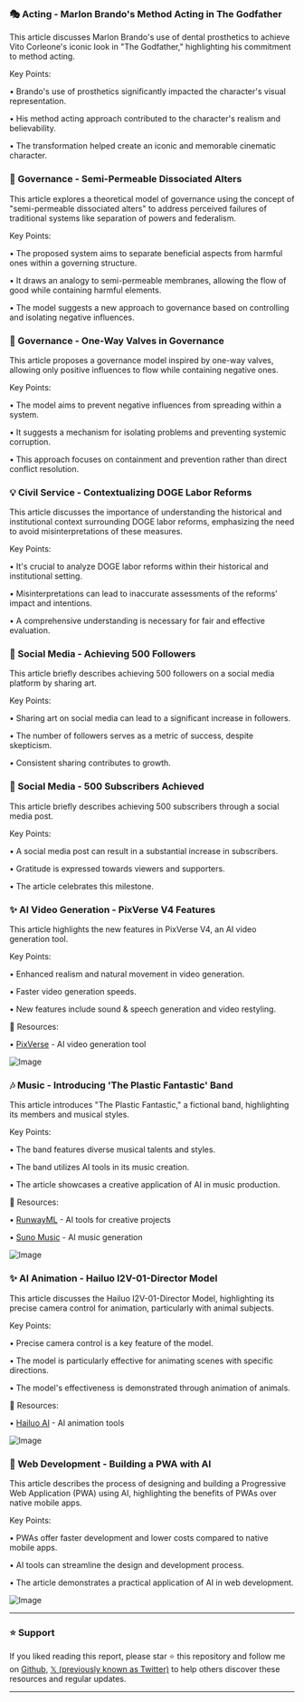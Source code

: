 ### 🎭 Acting - Marlon Brando's Method Acting in The Godfather

This article discusses Marlon Brando's use of dental prosthetics to achieve Vito Corleone's iconic look in "The Godfather," highlighting his commitment to method acting.

Key Points:

• Brando's use of prosthetics significantly impacted the character's visual representation.

• His method acting approach contributed to the character's realism and believability.

• The transformation helped create an iconic and memorable cinematic character.


### 🤖 Governance - Semi-Permeable Dissociated Alters

This article explores a theoretical model of governance using the concept of "semi-permeable dissociated alters" to address perceived failures of traditional systems like separation of powers and federalism.

Key Points:

• The proposed system aims to separate beneficial aspects from harmful ones within a governing structure.

• It draws an analogy to semi-permeable membranes, allowing the flow of good while containing harmful elements.

•  The model suggests a new approach to governance based on controlling and isolating negative influences.



### 🤖 Governance - One-Way Valves in Governance

This article proposes a governance model inspired by one-way valves, allowing only positive influences to flow while containing negative ones.

Key Points:

• The model aims to prevent negative influences from spreading within a system.

• It suggests a mechanism for isolating problems and preventing systemic corruption.

•  This approach focuses on containment and prevention rather than direct conflict resolution.


### 💡 Civil Service - Contextualizing DOGE Labor Reforms

This article discusses the importance of understanding the historical and institutional context surrounding DOGE labor reforms, emphasizing the need to avoid misinterpretations of these measures.

Key Points:

•  It's crucial to analyze DOGE labor reforms within their historical and institutional setting.

•  Misinterpretations can lead to inaccurate assessments of the reforms' impact and intentions.

•  A comprehensive understanding is necessary for fair and effective evaluation.


### 🚀 Social Media - Achieving 500 Followers

This article briefly describes achieving 500 followers on a social media platform by sharing art.

Key Points:

•  Sharing art on social media can lead to a significant increase in followers.

•  The number of followers serves as a metric of success, despite skepticism.

•  Consistent sharing contributes to growth.


### 🚀 Social Media - 500 Subscribers Achieved

This article briefly describes achieving 500 subscribers through a social media post.

Key Points:

•  A social media post can result in a substantial increase in subscribers.

•  Gratitude is expressed towards viewers and supporters.

•  The article celebrates this milestone.


### ✨ AI Video Generation - PixVerse V4 Features

This article highlights the new features in PixVerse V4, an AI video generation tool.

Key Points:

• Enhanced realism and natural movement in video generation.

• Faster video generation speeds.

• New features include sound & speech generation and video restyling.


🔗 Resources:

• [PixVerse](http://pixverse.ai) - AI video generation tool

![Image](https://pbs.twimg.com/amplify_video_thumb/1893810576901685248/img/143o9t1eVqz3uLTz.jpg)


### 🎶 Music - Introducing 'The Plastic Fantastic' Band

This article introduces "The Plastic Fantastic," a fictional band, highlighting its members and musical styles.

Key Points:

• The band features diverse musical talents and styles.

• The band utilizes AI tools in its music creation.

• The article showcases a creative application of AI in music production.


🔗 Resources:

• [RunwayML](https://runwayml.com/) - AI tools for creative projects

• [Suno Music](https://sunomusic.ai/) - AI music generation

![Image](https://pbs.twimg.com/ext_tw_video_thumb/1893994282559721472/pu/img/ZJ9Q4CZFEaxIBYr3.jpg)


### ✨ AI Animation - Hailuo I2V-01-Director Model

This article discusses the Hailuo I2V-01-Director Model, highlighting its precise camera control for animation, particularly with animal subjects.

Key Points:

• Precise camera control is a key feature of the model.

• The model is particularly effective for animating scenes with specific directions.

•  The model's effectiveness is demonstrated through animation of animals.


🔗 Resources:

• [Hailuo AI](https://twitter.com/Hailuo_AI) - AI animation tools

![Image](https://pbs.twimg.com/ext_tw_video_thumb/1893886069302493184/pu/img/iFP9GauD9tRGNEYv.jpg)


### 🤖 Web Development - Building a PWA with AI

This article describes the process of designing and building a Progressive Web Application (PWA) using AI, highlighting the benefits of PWAs over native mobile apps.

Key Points:

• PWAs offer faster development and lower costs compared to native mobile apps.

• AI tools can streamline the design and development process.

• The article demonstrates a practical application of AI in web development.

![Image](https://pbs.twimg.com/media/GkelpmiagAAKfOn?format=jpg&name=small)


---

### ⭐️ Support

If you liked reading this report, please star ⭐️ this repository and follow me on [Github](https://github.com/Drix10), [𝕏 (previously known as Twitter)](https://x.com/DRIX_10_) to help others discover these resources and regular updates.

---